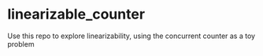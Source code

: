 # linearizable_counter
Use this repo to explore linearizability, using the concurrent counter as a toy problem
